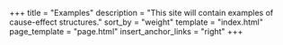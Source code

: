 +++
title = "Examples"
description = "This site will contain examples of cause-effect structures."
sort_by = "weight"
template = "index.html"
page_template = "page.html"
insert_anchor_links = "right"
+++
